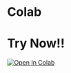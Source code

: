 # Colab

# Try Now!!
[![Open In Colab](https://colab.research.google.com/assets/colab-badge.svg)](https://colab.research.google.com/drive/17ILYU6UipCOU978YIAh8_aoQT6R9GQzu-yS8EE?usp=sharing)
